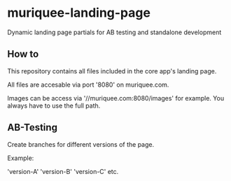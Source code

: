 # muriquee-landing-page
Dynamic landing page partials for AB testing and standalone development

## How to
This repository contains all files included in the core app's landing page. 

All files are accesable via port '8080' on muriquee.com. 

Images can be access via '//muriquee.com:8080/images' for example. You always have to use the full path.

## AB-Testing
Create branches for different versions of the page. 

Example:

'version-A'
'version-B'
'version-C'
etc.
